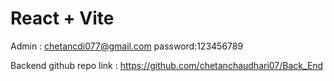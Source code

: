 # React + Vite

Admin : chetancdi077@gmail.com
password:123456789

Backend github repo link : https://github.com/chetanchaudhari07/Back_End
